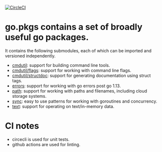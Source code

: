 [![CircleCI](https://circleci.com/gh/cloudengio/go.pkgs.svg?style=svg)](https://circleci.com/gh/cloudengio/go.pkgs)

# go.pkgs contains a set of broadly useful go packages.

It contains the following submodules, each of which can be imported and
versioned independently.

- [cmdutil](cmdutil/README.md): support for building command line tools.
- [cmdutil/flags](cmdutil/flags/README.md): support for working with command line flags.
- [cmdutil/structdoc](cmdutil/structdoc/README.md): support for generating documentation using struct tags.
- [errors](errors/README.md): support for working with go errors post go 1.13.
- [path](path/README.md): support for working with paths and filenames, including cloud storage systems.
- [sync](sync/README.md): easy to use patterns for working with goroutines and concurrency.
- [text](text/README.md): support for operating on text/in-memory data.

# CI notes
- circecli is used for unit tests.
- github actions are used for linting.
  
